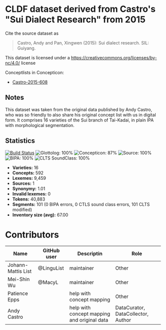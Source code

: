 # CLDF dataset derived from Castro's "Sui Dialect Research" from 2015

Cite the source dataset as

> Castro, Andy and Pan, Xingwen (2015): Sui dialect research. SIL: Guiyang.

This dataset is licensed under a https://creativecommons.org/licenses/by-nc/4.0/ license


Conceptlists in Concepticon:
- [Castro-2015-608](https://concepticon.clld.org/contributions/Castro-2015-608)
## Notes

This dataset was taken from the original data published by Andy Castro, who was so friendly to also share his original concept list with us in digital form. It comprises 16 varieties of the Sui branch of Tai-Kadai, in plain IPA with morphological segmentation.



## Statistics


[![Build Status](https://travis-ci.org/lexibank/castrosui.svg?branch=master)](https://travis-ci.org/lexibank/castrosui)
![Glottolog: 100%](https://img.shields.io/badge/Glottolog-100%25-brightgreen.svg "Glottolog: 100%")
![Concepticon: 87%](https://img.shields.io/badge/Concepticon-87%25-yellowgreen.svg "Concepticon: 87%")
![Source: 100%](https://img.shields.io/badge/Source-100%25-brightgreen.svg "Source: 100%")
![BIPA: 100%](https://img.shields.io/badge/BIPA-100%25-brightgreen.svg "BIPA: 100%")
![CLTS SoundClass: 100%](https://img.shields.io/badge/CLTS%20SoundClass-100%25-brightgreen.svg "CLTS SoundClass: 100%")

- **Varieties:** 16
- **Concepts:** 592
- **Lexemes:** 9,459
- **Sources:** 1
- **Synonymy:** 1.01
- **Invalid lexemes:** 0
- **Tokens:** 40,883
- **Segments:** 101 (0 BIPA errors, 0 CTLS sound class errors, 101 CLTS modified)
- **Inventory size (avg):** 67.00

# Contributors

Name               | GitHub user | Descriptin |Role
---                | ---         | --- | ---
Johann-Mattis List | @LinguList  | maintainer | Other 
Mei-Shin Wu        | @MacyL      | maintainer | Other
Patience Epps      |   | help with concept mapping | Other
Andy Castro | | help with concept mapping and original data | DataCurator, DataCollector, Author


